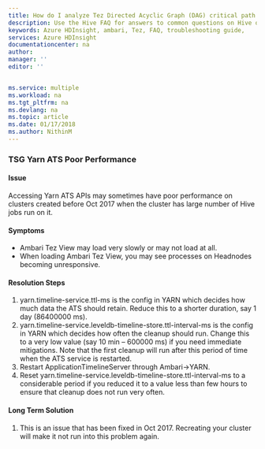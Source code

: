 ```yaml
---
title: How do I analyze Tez Directed Acyclic Graph (DAG) critical path on HDInsight cluster? | Microsoft Docs
description: Use the Hive FAQ for answers to common questions on Hive on Azure HDInsight platform.
keywords: Azure HDInsight, ambari, Tez, FAQ, troubleshooting guide, 
services: Azure HDInsight
documentationcenter: na
author: 
manager: ''
editor: ''


ms.service: multiple
ms.workload: na
ms.tgt_pltfrm: na
ms.devlang: na
ms.topic: article
ms.date: 01/17/2018
ms.author: NithinM
---
```


### TSG Yarn ATS Poor Performance
#### Issue
Accessing Yarn ATS APIs may sometimes have poor performance on clusters created before Oct 2017 when the cluster has large number of Hive jobs run on it.

#### Symptoms
- Ambari Tez View may load very slowly or may not load at all.
- When loading Ambari Tez View, you may see processes on Headnodes becoming unresponsive.


#### Resolution Steps
1.	yarn.timeline-service.ttl-ms is the config in YARN which decides how much data the ATS should retain. Reduce this to a shorter duration, say 1 day (86400000 ms).
2.	yarn.timeline-service.leveldb-timeline-store.ttl-interval-ms is the config in YARN which decides how often the cleanup should run. Change this to a very low value (say 10 min – 600000 ms) if you need immediate mitigations. Note that the first cleanup will run after this period of time when the ATS service is restarted.
3.	Restart ApplicationTimelineServer through Ambari->YARN.
4.	Reset yarn.timeline-service.leveldb-timeline-store.ttl-interval-ms to a considerable period if you reduced it to a value less than few hours to ensure that cleanup does not run very often.


#### Long Term Solution
1.	This is an issue that has been fixed in Oct 2017. Recreating your cluster will make it not run into this problem again.
